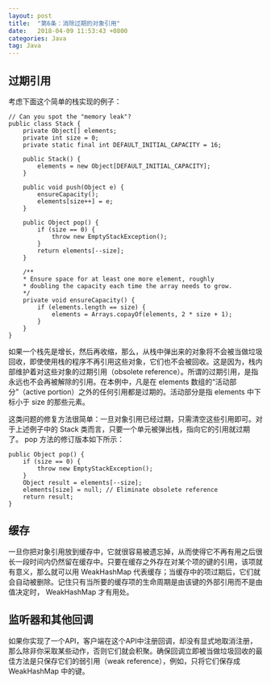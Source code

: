 ```yaml
---
layout: post
title:  "第6条：消除过期的对象引用"
date:   2018-04-09 11:53:43 +0800
categories: Java
tag: Java
---
```



## 过期引用
考虑下面这个简单的栈实现的例子：
```
// Can you spot the "memory leak"?
public class Stack {
    private Object[] elements;
    private int size = 0;
    private static final int DEFAULT_INITIAL_CAPACITY = 16;
    
    public Stack() {
        elements = new Object[DEFAULT_INITIAL_CAPACITY];
    }
    
    public void push(Object e) {
        ensureCapacity();
        elements[size++] = e;
    }

    public Object pop() {
        if (size == 0) {
            throw new EmptyStackException();
        }
        return elements[--size];
    }
    
    /**
    * Ensure space for at least one more element, roughly
    * doubling the capacity each time the array needs to grow.
    */
    private void ensureCapacity() {
        if (elements.length == size) {
            elements = Arrays.copayOf(elements, 2 * size + 1);
        }
    }
}
```
如果一个栈先是增长，然后再收缩，那么，从栈中弹出来的对象将不会被当做垃圾回收，即使使用栈的程序不再引用这些对象，它们也不会被回收。这是因为，栈内部维护着对这些对象的过期引用（obsolete reference）。所谓的过期引用，是指永远也不会再被解除的引用。在本例中，凡是在 elements 数组的“活动部分”（active portion）之外的任何引用都是过期的。活动部分是指 elements 中下标小于 size 的那些元素。

这类问题的修复方法很简单：一旦对象引用已经过期，只需清空这些引用即可。对于上述例子中的 Stack 类而言，只要一个单元被弹出栈，指向它的引用就过期了。 pop 方法的修订版本如下所示：
```
public Object pop() {
    if (size == 0) {
        throw new EmptyStackException();
    }
    Object result = elements[--size];
    elements[size] = null; // Eliminate obsolete reference
    return result;
}
```

## 缓存
一旦你把对象引用放到缓存中，它就很容易被遗忘掉，从而使得它不再有用之后很长一段时间内仍然留在缓存中。只要在缓存之外存在对某个项的键的引用，该项就有意义，那么就可以用 WeakHashMap 代表缓存；当缓存中的项过期后，它们就会自动被删除。记住只有当所要的缓存项的生命周期是由该键的外部引用而不是由值决定时， WeakHashMap 才有用处。

## 监听器和其他回调
如果你实现了一个API，客户端在这个API中注册回调，却没有显式地取消注册，那么除非你采取某些动作，否则它们就会积聚。确保回调立即被当做垃圾回收的最佳方法是只保存它们的弱引用（weak reference），例如，只将它们保存成 WeakHashMap 中的键。